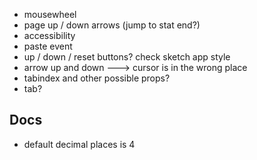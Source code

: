 - mousewheel
- page up / down arrows (jump to stat end?)
- accessibility
- paste event
- up / down / reset buttons? check sketch app style
- arrow up and down ---> cursor is in the wrong place
- tabindex and other possible props?
- tab?

## Docs
- default decimal places is 4